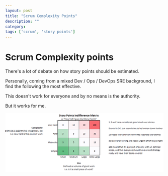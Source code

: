 ```yaml
---
layout: post
title: "Scrum Complexity Points"
description: ""
category:
tags: ['scrum', 'story points']
---
```


# Scrum Complexity points

There's a lot of debate on how story points should be estimated.

Personally, coming from a mixed Dev / Ops / DevOps SRE background, I find the following the most effective.

This doesn't work for everyone and by no means is the authority.

But it works for me.

![image](/assets/images/Complexity_Points_Indifference.png)
